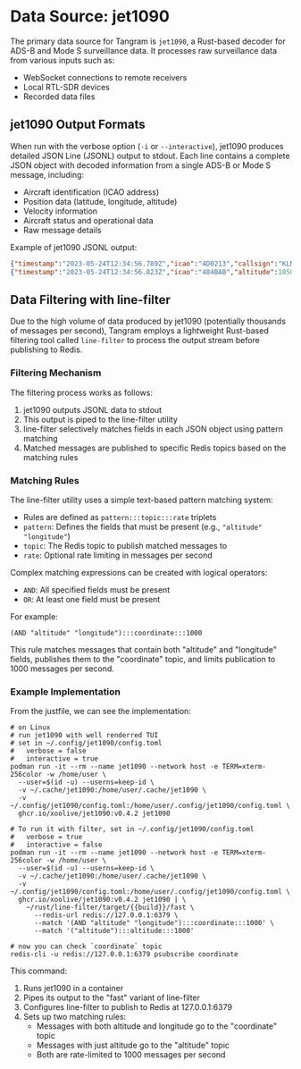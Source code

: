 # Data Source: jet1090

The primary data source for Tangram is `jet1090`, a Rust-based decoder for ADS-B and Mode S surveillance data. It processes raw surveillance data from various inputs such as:

- WebSocket connections to remote receivers
- Local RTL-SDR devices
- Recorded data files

## jet1090 Output Formats

When run with the verbose option (`-i` or `--interactive`), jet1090 produces detailed JSON Line (JSONL) output to stdout. Each line contains a complete JSON object with decoded information from a single ADS-B or Mode S message, including:

- Aircraft identification (ICAO address)
- Position data (latitude, longitude, altitude)
- Velocity information
- Aircraft status and operational data
- Raw message details

Example of jet1090 JSONL output:
```json
{"timestamp":"2023-05-24T12:34:56.789Z","icao":"4D0213","callsign":"KLM1234","altitude":37000,"groundspeed":451,"track":275,"vrate":0,"latitude":52.3123,"longitude":4.7706,"squawk":"1000"}
{"timestamp":"2023-05-24T12:34:56.823Z","icao":"484BAB","altitude":18500,"groundspeed":320,"track":135,"vrate":-500,"latitude":51.9876,"longitude":4.3567}
```

## Data Filtering with line-filter

Due to the high volume of data produced by jet1090 (potentially thousands of messages per second), Tangram employs a lightweight Rust-based filtering tool called `line-filter` to process the output stream before publishing to Redis.

### Filtering Mechanism

The filtering process works as follows:

1. jet1090 outputs JSONL data to stdout
2. This output is piped to the line-filter utility
3. line-filter selectively matches fields in each JSON object using pattern matching
4. Matched messages are published to specific Redis topics based on the matching rules

### Matching Rules

The line-filter utility uses a simple text-based pattern matching system:

- Rules are defined as `pattern:::topic:::rate` triplets
- `pattern`: Defines the fields that must be present (e.g., `"altitude" "longitude"`)
- `topic`: The Redis topic to publish matched messages to
- `rate`: Optional rate limiting in messages per second

Complex matching expressions can be created with logical operators:
- `AND`: All specified fields must be present
- `OR`: At least one field must be present

For example:
```
(AND "altitude" "longitude"):::coordinate:::1000
```
This rule matches messages that contain both "altitude" and "longitude" fields, publishes them to the "coordinate" topic, and limits publication to 1000 messages per second.

### Example Implementation

From the justfile, we can see the implementation:

```shell
# on Linux
# run jet1090 with well renderred TUI
# set in ~/.config/jet1090/config.toml
#   verbose = false
#   interactive = true
podman run -it --rm --name jet1090 --network host -e TERM=xterm-256color -w /home/user \
  --user=$(id -u) --userns=keep-id \
  -v ~/.cache/jet1090:/home/user/.cache/jet1090 \
  -v ~/.config/jet1090/config.toml:/home/user/.config/jet1090/config.toml \
  ghcr.io/xoolive/jet1090:v0.4.2 jet1090

# To run it with filter, set in ~/.config/jet1090/config.toml
#   verbose = true
#   interactive = false
podman run -it --rm --name jet1090 --network host -e TERM=xterm-256color -w /home/user \
  --user=$(id -u) --userns=keep-id \
  -v ~/.cache/jet1090:/home/user/.cache/jet1090 \
  -v ~/.config/jet1090/config.toml:/home/user/.config/jet1090/config.toml \
  ghcr.io/xoolive/jet1090:v0.4.2 jet1090 | \
    ~/rust/line-filter/target/{{build}}/fast \
      --redis-url redis://127.0.0.1:6379 \
      --match '(AND "altitude" "longitude"):::coordinate:::1000' \
      --match '("altitude"):::altitude:::1000'

# now you can check `coordinate` topic
redis-cli -u redis://127.0.0.1:6379 psubscribe coordinate
```

This command:
1. Runs jet1090 in a container
2. Pipes its output to the "fast" variant of line-filter
3. Configures line-filter to publish to Redis at 127.0.0.1:6379
4. Sets up two matching rules:
   - Messages with both altitude and longitude go to the "coordinate" topic
   - Messages with just altitude go to the "altitude" topic
   - Both are rate-limited to 1000 messages per second

